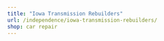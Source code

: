 ```yaml
---
title: "Iowa Transmission Rebuilders"
url: /independence/iowa-transmission-rebuilders/
shop: car repair
---
```

